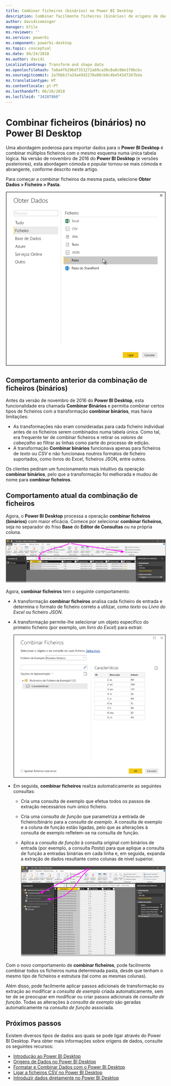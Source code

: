 ```yaml
---
title: Combinar ficheiros (binários) no Power BI Desktop
description: Combinar facilmente ficheiros (binários) de origens de dados no Power BI Desktop
author: davidiseminger
manager: kfile
ms.reviewer: ''
ms.service: powerbi
ms.component: powerbi-desktop
ms.topic: conceptual
ms.date: 04/24/2018
ms.author: davidi
LocalizationGroup: Transform and shape data
ms.openlocfilehash: 7a0a4f6296df351272a69ca30c8a8c08e1f9bcbc
ms.sourcegitcommit: 2a7bbb1fa24a49d2278a90cb0c4be543d7267bda
ms.translationtype: HT
ms.contentlocale: pt-PT
ms.lasthandoff: 06/26/2018
ms.locfileid: "34287860"
---
```

# <a name="combine-files-binaries-in-power-bi-desktop"></a>Combinar ficheiros (binários) no Power BI Desktop
Uma abordagem poderosa para importar dados para o **Power BI Desktop** é combinar múltiplos ficheiros com o mesmo esquema numa única tabela lógica. Na versão de novembro de 2016 do **Power BI Desktop** (e versões posteriores), esta abordagem cómoda e popular tornou-se mais cómoda e abrangente, conforme descrito neste artigo.

Para começar a combinar ficheiros da mesma pasta, selecione **Obter Dados > Ficheiro > Pasta**.

![](media/desktop-combine-binaries/combine-binaries_1.png)

## <a name="previous-combine-files-binaries-behavior"></a>Comportamento anterior da combinação de ficheiros (binários)
Antes da versão de novembro de 2016 do **Power BI Desktop**, esta funcionalidade era chamada **Combinar Binários** e permitia combinar certos tipos de ficheiros com a transformação **combinar binários**, mas havia limitações:

* As transformações não eram consideradas para cada ficheiro individual antes de os ficheiros serem combinados numa tabela única. Como tal, era frequente ter de combinar ficheiros e retirar os *valores de cabeçalho* ao filtrar as linhas como parte do processo de edição.
* A transformação **Combinar binários** funcionava apenas para ficheiros de *texto* ou *CSV* e não funcionava noutros formatos de ficheiro suportados, como livros do Excel, ficheiros JSON, entre outros.

Os clientes pediram um funcionamento mais intuitivo da operação **combinar binários**, pelo que a transformação foi melhorada e mudou de nome para **combinar ficheiros**.

## <a name="current-combine-files-behavior"></a>Comportamento atual da combinação de ficheiros
Agora, o **Power BI Desktop** processa a operação **combinar ficheiros (binários)** com maior eficácia. Comece por selecionar **combinar ficheiros**, seja no separador do friso **Base** do **Editor de Consultas** ou na própria coluna.

![](media/desktop-combine-binaries/combine-binaries_2a.png)

Agora, **combinar ficheiros** tem o seguinte comportamento:

* A transformação **combinar ficheiros** analisa cada ficheiro de entrada e determina o formato de ficheiro correto a utilizar, como *texto* ou *Livro do Excel* ou ficheiro *JSON*.
* A transformação permite-lhe selecionar um objeto específico do primeiro ficheiro (por exemplo, um *livro do Excel*) para extrair.
  
  ![](media/desktop-combine-binaries/combine-binaries_3.png)
* Em seguida, **combinar ficheiros** realiza automaticamente as seguintes consultas:
  
  * Cria uma consulta de exemplo que efetua todos os passos de extração necessários num único ficheiro.
  * Cria uma *consulta de função* que parametriza a entrada de ficheiro/binário para a *consulta de exemplo*. A consulta de exemplo e a coluna de função estão ligadas, pelo que as alterações à consulta de exemplo refletem-se na consulta de função.
  * Aplica a *consulta de função* à consulta original com binários de entrada (por exemplo, a consulta *Pasta*) para que aplique a consulta de função a entradas binárias em cada linha e, em seguida, expanda a extração de dados resultante como colunas de nível superior.
    
    ![](media/desktop-combine-binaries/combine-binaries_4.png)

Com o novo comportamento de **combinar ficheiros**, pode facilmente combinar todos os ficheiros numa determinada pasta, desde que tenham o mesmo tipo de ficheiros e estrutura (tal como as mesmas colunas).

Além disso, pode facilmente aplicar passos adicionais de transformação ou extração ao modificar a *consulta de exemplo* criada automaticamente, sem ter de se preocupar em modificar ou criar passos adicionais de *consulta de função*. Todas as alterações à *consulta de exemplo* são geradas automaticamente na *consulta de função* associada.

## <a name="next-steps"></a>Próximos passos
Existem diversos tipos de dados aos quais se pode ligar através do Power BI Desktop. Para obter mais informações sobre origens de dados, consulte os seguintes recursos:

* [Introdução ao Power BI Desktop](desktop-getting-started.md)
* [Origens de Dados no Power BI Desktop](desktop-data-sources.md)
* [Formatar e Combinar Dados com o Power BI Desktop](desktop-shape-and-combine-data.md)
* [Ligar a ficheiros CSV no Power BI Desktop](desktop-connect-csv.md)   
* [Introduzir dados diretamente no Power BI Desktop](desktop-enter-data-directly-into-desktop.md)   

